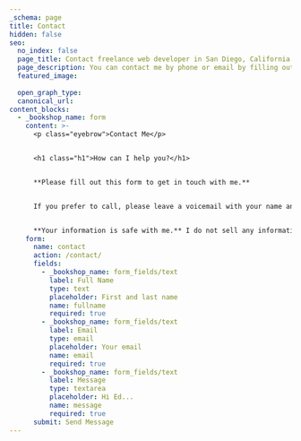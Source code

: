 ```yaml
---
_schema: page
title: Contact
hidden: false
seo:
  no_index: false
  page_title: Contact freelance web developer in San Diego, California
  page_description: You can contact me by phone or email by filling out the form on this page.
  featured_image:
  
  open_graph_type:
  canonical_url:
content_blocks:
  - _bookshop_name: form
    content: >-
      <p class="eyebrow">Contact Me</p>


      <h1 class="h1">How can I help you?</h1>


      **Please fill out this form to get in touch with me.**


      If you prefer to call, please leave a voicemail with your name and contact information at [1-858-876-8088](tel:1-858-876-8088). Because of robocalls, I no longer answer unknown numbers.


      **Your information is safe with me.** I do not sell any information to third parties and will only share your information if you ask me to.
    form:
      name: contact
      action: /contact/
      fields:
        - _bookshop_name: form_fields/text
          label: Full Name
          type: text
          placeholder: First and last name
          name: fullname
          required: true
        - _bookshop_name: form_fields/text
          label: Email
          type: email
          placeholder: Your email
          name: email
          required: true
        - _bookshop_name: form_fields/text
          label: Message
          type: textarea
          placeholder: Hi Ed...
          name: message
          required: true
      submit: Send Message
---
```

